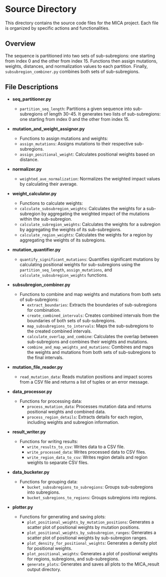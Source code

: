 # Source Directory

This directory contains the source code files for the MICA project. Each file is organized by specific actions and functionalities.

## Overview

The sequence is partitioned into two sets of sub-subregions: one starting from index 0 and the other from index 15. Functions then assign mutations, weights, distances, and normalization values to each partition. Finally, `subsubregion_combiner.py` combines both sets of sub-subregions.

## File Descriptions

- **seq_partitioner.py**
  - `partition_seq_length`: Partitions a given sequence into sub-subregions of length 30-45. It generates two lists of sub-subregions: one starting from index 0 and the other from index 15.

- **mutation_and_weight_assignor.py**
  - Functions to assign mutations and weights:
  - `assign_mutations`: Assigns mutations to their respective sub-subregions.
  - `assign_positional_weight`: Calculates positional weights based on distance.

- **normalizer.py**
  - `weighted_ave_normalization`: Normalizes the weighted impact values by calculating their average.

- **weight_calculator.py**
  - Functions to calculate weights:
  - `calculate_subsubregion_weights`: Calculates the weights for a sub-subregion by aggregating the weighted impact of the mutations within the sub-subregion.
  - `calculate_subregion_weights`: Calculates the weights for a subregion by aggregating the weights of its sub-subregions.
  - `calculate_region_weights`: Calculates the weights for a region by aggregating the weights of its subregions.

- **mutation_quantifier.py**
  - `quantify_significant_mutations`: Quantifies significant mutations by calculating positional weights for sub-subregions using the `partition_seq_length`, `assign_mutations`, and `calculate_subsubregion_weights` functions.

- **subsubregion_combiner.py**
  - Functions to combine and map weights and mutations from both sets of sub-subregions:
    - `extract_boundaries`: Extracts the boundaries of sub-subregions for combination.
    - `create_combined_intervals`: Creates combined intervals from the boundaries of both sets of sub-subregions.
    - `map_subsubregions_to_intervals`: Maps the sub-subregions to the created combined intervals.
    - `calculate_overlap_and_combine`: Calculates the overlap between sub-subregions and combines their weights and mutations.
    - `combine_and_map_weights_and_mutations`: Combines and maps the weights and mutations from both sets of sub-subregions to the final intervals.

- **mutation_file_reader.py**
  - `read_mutation_data`: Reads mutation positions and impact scores from a CSV file and returns a list of tuples or an error message.

- **data_processor.py**
  - Functions for processing data:
    - `process_mutation_data`: Processes mutation data and returns positional weights and combined data.
    - `process_region_details`: Extracts details for each region, including weights and subregion information.

- **result_writer.py**
  - Functions for writing results:
    - `write_results_to_csv`: Writes data to a CSV file.
    - `write_processed_data`: Writes processed data to CSV files.
    - `write_region_data_to_csv`: Writes region details and region weights to separate CSV files.

- **data_bucketer.py**
  - Functions for grouping data:
    - `bucket_subsubregions_to_subregions`: Groups sub-subregions into subregions.
    - `bucket_subregions_to_regions`: Groups subregions into regions.

- **plotter.py**
  - Functions for generating and saving plots:
    - `plot_positional_weights_by_mutation_positions`: Generates a scatter plot of positional weights by mutation positions.
    - `plot_positional_weights_by_subsubregion_ranges`: Generates a scatter plot of positional weights by sub-subregion ranges.
    - `plot_density_for_positional_weights`: Generates a density plot for positional weights.
    - `plot_positional_weights`: Generates a plot of positional weights for regions, subregions, and sub-subregions.
    - `generate_plots`: Generates and saves all plots to the MICA_result output directory.
